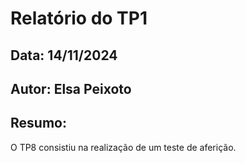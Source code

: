 # Relatório do TP1
## Data: 14/11/2024
## Autor: Elsa Peixoto

## Resumo:
O TP8 consistiu na realização de um teste de aferição.
